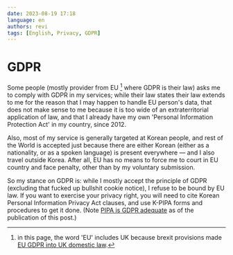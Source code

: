 ```yaml
---
date: 2023-08-19 17:18
language: en
authors: revi
tags: [English, Privacy, GDPR]
---
```


# GDPR

Some people (mostly provider from EU [^1] where GDPR is their law) asks me to
comply with GDPR in my services; while their law states their law extends to me
for the reason that I may happen to handle EU person's data, that does not make
sense to me because it is too wide of an extraterritorial application of law,
and that I already have my own 'Personal Information Protection Act' in my
country, since 2012.

Also, most of my service is generally targeted at Korean people, and rest of the
World is accepted just because there are either Korean (either as a nationality,
or as a spoken language) is present everywhere — and I also travel outside Korea.
After all, EU has no means to force me to court in EU country and face penalty,
other than by my voluntary submission.

<!-- truncate -->

So my stance on GDPR is: while I mostly accept the principle of GDPR (excluding
that fucked up bullshit cookie notice), I refuse to be bound by EU law.
If you want to exercise your privacy right, you will need to cite Korean Personal
Information Privacy Act clauses, and use K-PIPA forms and procedures to get it done.
(Note [PIPA is GDPR adequate](https://eur-lex.europa.eu/legal-content/EN/TXT/?uri=CELEX%3A32022D0254)
as of the publication of this post.)

[^1]:
    in this page, the word 'EU' includes UK because brexit provisions made
    [EU GDPR into UK domestic law](https://ico.org.uk/for-organisations/data-protection-and-the-eu/overview-data-protection-and-the-eu/#GDPR).
